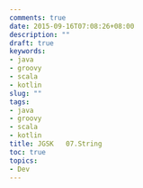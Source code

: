 ```yaml
---
comments: true
date: 2015-09-16T07:08:26+08:00
description: ""
draft: true
keywords:
- java
- groovy
- scala
- kotlin
slug: ""
tags:
- java
- groovy
- scala
- kotlin
title: JGSK   07.String
toc: true
topics:
- Dev
---
```


